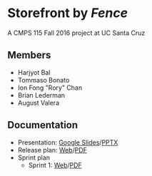 # Storefront by *Fence*
A CMPS 115 Fall 2016 project at UC Santa Cruz

## Members
* Harjyot Bal
* Tommaso Bonato
* Ion Fong "Rory" Chan
* Brian Lederman
* August Valera

## Documentation
* Presentation: [Google Slides](https://docs.google.com/presentation/d/12FC7L3qjBPTURlRjZnUYxmHMhlFeNLSTxkpVp7d3uiE)/[PPTX](docs/presentation.md)
* Release plan: [Web](docs/release.md)/[PDF](https://gitprint.com/Fence-UCSC/Storefront/blob/master/docs/release.md)
* Sprint plan
  * Sprint 1: [Web](docs/sprint1.md)/[PDF](https://gitprint.com/Fence-UCSC/Storefront/blob/master/docs/sprint1.md)
